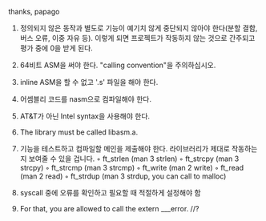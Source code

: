 thanks, papago

1. 정의되지 않은 동작과 별도로 기능이 예기치 않게 중단되지 않아야 한다(분할 결함, 버스 오류, 이중 자유 등). 
   이렇게 되면 프로젝트가 작동하지 않는 것으로 간주되고 평가 중에 0을 받게 된다.
2. 64비트 ASM을 써야 한다. "calling convention"을 주의하십시오.
3. inline ASM을 할 수 없고 '.s' 파일을 해야 한다.
4. 어셈블리 코드를 nasm으로 컴파일해야 한다.
5. AT&T가 아닌 Intel syntax을 사용해야 한다.


1. The library must be called libasm.a.
2. 기능을 테스트하고 컴파일할 메인을 제출해야 한다.
라이브러리가 제대로 작동하는지 보여줄 수 있을 겁니다.
◦ ft_strlen (man 3 strlen)
◦ ft_strcpy (man 3 strcpy)
◦ ft_strcmp (man 3 strcmp)
◦ ft_write (man 2 write)
◦ ft_read (man 2 read)
◦ ft_strdup (man 3 strdup, you can call to malloc)
3. syscall 중에 오류를 확인하고 필요할 때 적절하게 설정해야 함
4. For that, you are allowed to call the extern ___error.  //?
